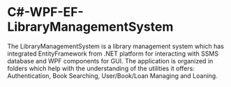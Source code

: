 # C#-WPF-EF-LibraryManagementSystem
The LibraryManagementSystem is a library management system which has integrated EntityFramework from .NET platform for interacting with SSMS database and WPF components for GUI. The application is organized in folders which help with the understanding of the utilities it offers: Authentication, Book Searching, User/Book/Loan Managing and Loaning.
